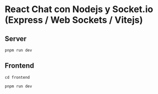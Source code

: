 # React Chat con Nodejs y Socket.io (Express / Web Sockets / Vitejs)

## Server
```pnpm run dev```

## Frontend

```cd frontend```

```pnpm run dev```